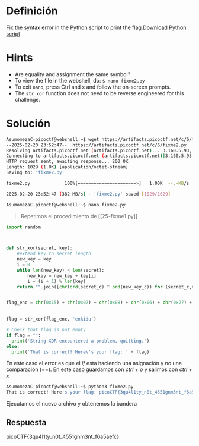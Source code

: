 # Definición
Fix the syntax error in the Python script to print the flag.[Download Python script](https://artifacts.picoctf.net/c/6/fixme2.py)
# Hints
- Are equality and assignment the same symbol?
- To view the file in the webshell, do: `$ nano fixme2.py`
- To exit `nano`, press Ctrl and x and follow the on-screen prompts.
- The `str_xor` function does not need to be reverse engineered for this challenge.
# Solución

```bash
AsumomezaC-picoctf@webshell:~$ wget https://artifacts.picoctf.net/c/6/fixme2.py
--2025-02-20 23:52:47--  https://artifacts.picoctf.net/c/6/fixme2.py
Resolving artifacts.picoctf.net (artifacts.picoctf.net)... 3.160.5.93, 3.160.5.18, 3.160.5.71, ...
Connecting to artifacts.picoctf.net (artifacts.picoctf.net)|3.160.5.93|:443... connected.
HTTP request sent, awaiting response... 200 OK
Length: 1029 (1.0K) [application/octet-stream]
Saving to: 'fixme2.py'

fixme2.py             100%[======================>]   1.00K  --.-KB/s    in 0s      

2025-02-20 23:52:47 (382 MB/s) - 'fixme2.py' saved [1029/1029]

AsumomezaC-picoctf@webshell:~$ nano fixme2.py
```

>Repetimos el procedimiento de [[25-fixme1.py]]

```python
import random



def str_xor(secret, key):
    #extend key to secret length
    new_key = key
    i = 0
    while len(new_key) < len(secret):
        new_key = new_key + key[i]
        i = (i + 1) % len(key)        
    return "".join([chr(ord(secret_c) ^ ord(new_key_c)) for (secret_c,new_key_c) in >


flag_enc = chr(0x15) + chr(0x07) + chr(0x08) + chr(0x06) + chr(0x27) + chr(0x21) + c>

  
flag = str_xor(flag_enc, 'enkidu')

# Check that flag is not empty
if flag = "":
  print('String XOR encountered a problem, quitting.')
else:
  print('That is correct! Here\'s your flag: ' + flag)
```
En este caso el error es que el *if* esta haciendo una asignación y no una comparación (\==). En este caso guardamos con *ctrl + o* y salimos con *ctrl + x*

```bash
AsumomezaC-picoctf@webshell:~$ python3 fixme2.py
That is correct! Here's your flag: picoCTF{3qu4l1ty_n0t_4551gnm3nt_f6a5aefc}
```
Ejecutamos el nuevo archivo y obtenemos la bandera
## Respuesta
picoCTF{3qu4l1ty_n0t_4551gnm3nt_f6a5aefc}